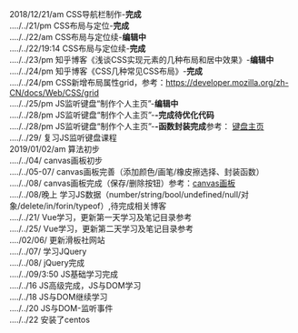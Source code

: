 2018/12/21/am CSS导航栏制作-<b>完成</b><br/>
..../../21/pm CSS布局与定位-<b>完成</b><br/>
..../../22/am CSS布局与定位续-<b>编辑中</b><br/>
..../../22/19:14 CSS布局与定位续-<b>完成</b><br/>
..../../23/pm 知乎博客《浅谈CSS实现元素的几种布局和居中效果》-<b>编辑中</b><br/>
..../../24/pm 知乎博客《CSS几种常见CSS布局》-<b>完成</b><br/>
..../../24/pm CSS新增布局属性grid，参考：https://developer.mozilla.org/zh-CN/docs/Web/CSS/grid  <br/>
..../../25/pm JS监听键盘“制作个人主页”-<b>编辑中</b> <br/>
..../../28/pm JS监听键盘“制作个人主页”-<b>-完成待优化代码</b><br/>
..../../28/pm JS监听键盘“制作个人主页”-<b>-函数封装完成</b>参考： <a href = "http://js.huyamin.com/">键盘主页</a>  <br/>
..../../29/   复习JS监听键盘课程 <br/>
2019/01/02/am 算法初步<br/>
..../../04/   canvas画板初步<br/>
..../../05-07/ canvas画板完善（添加颜色/画笔/橡皮擦选择、封装函数）<br/>
..../../08/  canvas画板完成（保存/删除按钮）参考：<a href = "https://canvas.huyamin.com/">canvas画板</a> <br/>
..../../08/晚上 学习JS数据（number/string/bool/undefined/null/对象/delete/in/forin/typeof）,待完成相关博客<br/>
..../../21/  Vue学习，更新第一天学习及笔记目录参考 </br>
..../../25/  Vue学习，更新第二天学习及笔记目录参考 </br>
..../02/06/  更新滑板社网站 <br>
..../../07/  学习JQuery <br>
..../../08/  jQuery完成 <br>
..../../09/3:50 JS基础学习完成<br>
..../../16  JS高级完成，JS与DOM学习<br>
..../../18  JS与DOM继续学习 <br>
..../../20  JS与DOM-监听事件<br>
..../../22  安装了centos
